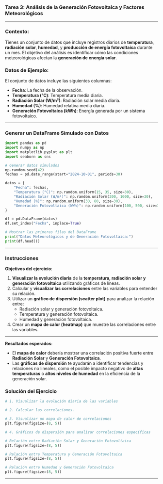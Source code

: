 ### **Tarea 3: Análisis de la Generación Fotovoltaica y Factores Meteorológicos**

---

### **Contexto**:
Tienes un conjunto de datos que incluye registros diarios de **temperatura**, **radiación solar**, **humedad**, y **producción de energía fotovoltaica** durante un mes. El objetivo del análisis es identificar cómo las condiciones meteorológicas afectan la **generación de energía solar**.

### **Datos de Ejemplo**:
El conjunto de datos incluye las siguientes columnas:

- **Fecha**: La fecha de la observación.
- **Temperatura (°C)**: Temperatura media diaria.
- **Radiación Solar (W/m²)**: Radiación solar media diaria.
- **Humedad (%)**: Humedad relativa media diaria.
- **Generación Fotovoltaica (kWh)**: Energía generada por un sistema fotovoltaico.

---

### Generar un DataFrame Simulado con Datos

```python
import pandas as pd
import numpy as np
import matplotlib.pyplot as plt
import seaborn as sns

# Generar datos simulados
np.random.seed(42)
fechas = pd.date_range(start="2024-10-01", periods=30)

datos = {
    "Fecha": fechas,
    "Temperatura (°C)": np.random.uniform(15, 35, size=30),
    "Radiación Solar (W/m²)": np.random.uniform(200, 1000, size=30),
    "Humedad (%)": np.random.uniform(30, 80, size=30),
    "Generación Fotovoltaica (kWh)": np.random.uniform(100, 500, size=30)
}

df = pd.DataFrame(datos)
df.set_index("Fecha", inplace=True)

# Mostrar las primeras filas del DataFrame
print("Datos Meteorológicos y de Generación Fotovoltaica:")
print(df.head())
```

---

### Instrucciones

**Objetivos del ejercicio**:

1. **Visualizar la evolución diaria** de la **temperatura, radiación solar y generación fotovoltaica** utilizando gráficos de líneas.
2. Calcular y **visualizar las correlaciones** entre las variables para entender su relación.
3. Utilizar un **gráfico de dispersión (scatter plot)** para analizar la relación entre:
   - Radiación solar y generación fotovoltaica.
   - Temperatura y generación fotovoltaica.
   - Humedad y generación fotovoltaica.
4. Crear un **mapa de calor (heatmap)** que muestre las correlaciones entre las variables.

---

**Resultados esperados**:

- El **mapa de calor** debería mostrar una correlación positiva fuerte entre **Radiación Solar** y **Generación Fotovoltaica**.
- Las **gráficas de dispersión** te ayudarán a identificar tendencias y relaciones no lineales, como el posible impacto negativo de **altas temperaturas** o **altos niveles de humedad** en la eficiencia de la generación solar.

### Solución del Ejercicio

```python
# 1. Visualizar la evolución diaria de las variables

```

```python
# 2. Calcular las correlaciones.

```

```python
# 3. Visualizar un mapa de calor de correlaciones
plt.figure(figsize=(8, 5))

```

```python
# 4. Gráficos de dispersión para analizar correlaciones específicas

# Relación entre Radiación Solar y Generación Fotovoltaica
plt.figure(figsize=(8, 5))

```

```python
# Relación entre Temperatura y Generación Fotovoltaica
plt.figure(figsize=(8, 5))

```

```python
# Relación entre Humedad y Generación Fotovoltaica
plt.figure(figsize=(8, 5))

```
---
